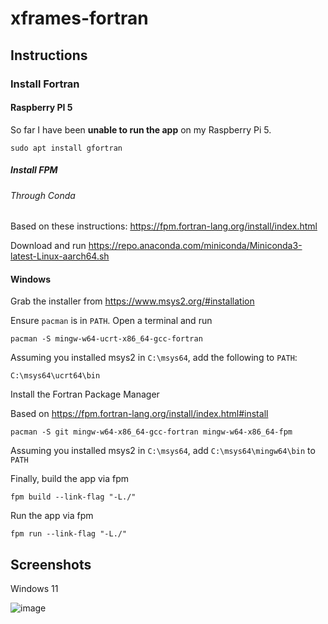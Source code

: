 # xframes-fortran

## Instructions

### Install Fortran

#### Raspberry PI 5

So far I have been **unable to run the app** on my Raspberry Pi 5.

`sudo apt install gfortran`

##### Install FPM

###### Through Conda

Based on these instructions: https://fpm.fortran-lang.org/install/index.html

Download and run https://repo.anaconda.com/miniconda/Miniconda3-latest-Linux-aarch64.sh



#### Windows

Grab the installer from https://www.msys2.org/#installation

Ensure `pacman` is in `PATH`. Open a terminal and run 

`pacman -S mingw-w64-ucrt-x86_64-gcc-fortran`

Assuming you installed msys2 in `C:\msys64`, add the following to `PATH`:

`C:\msys64\ucrt64\bin`

Install the Fortran Package Manager

Based on https://fpm.fortran-lang.org/install/index.html#install

`pacman -S git mingw-w64-x86_64-gcc-fortran mingw-w64-x86_64-fpm`

Assuming you installed msys2 in `C:\msys64`, add `C:\msys64\mingw64\bin` to `PATH`

Finally, build the app via fpm

`fpm build --link-flag "-L./"`

Run the app via fpm

`fpm run --link-flag "-L./"`

## Screenshots

Windows 11

![image](https://github.com/user-attachments/assets/cd3aab3b-8201-4f50-b4c9-94165d44e5e7)

